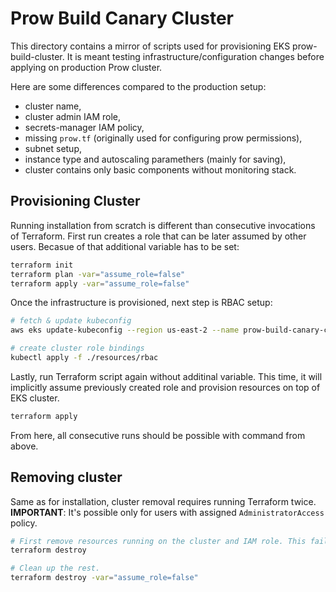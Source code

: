 # Prow Build Canary Cluster

This directory contains a mirror of scripts used for provisioning EKS prow-build-cluster. It is meant testing infrastructure/configuration changes before applying on production Prow cluster.

Here are some differences compared to the production setup:
* cluster name,
* cluster admin IAM role,
* secrets-manager IAM policy,
* missing `prow.tf` (originally used for configuring prow permissions),
* subnet setup,
* instance type and autoscaling paramethers (mainly for saving),
* cluster contains only basic components without monitoring stack.

## Provisioning Cluster

Running installation from scratch is different than consecutive invocations of Terraform. First run creates a role that can be later assumed by other users. Becasue of that additional variable has to be set:

```bash
terraform init
terraform plan -var="assume_role=false"
terraform apply -var="assume_role=false"
```

Once the infrastructure is provisioned, next step is RBAC setup:

```bash
# fetch & update kubeconfig
aws eks update-kubeconfig --region us-east-2 --name prow-build-canary-cluster

# create cluster role bindings
kubectl apply -f ./resources/rbac
```

Lastly, run Terraform script again without additinal variable. This time, it will implicitly assume previously created role and provision resources on top of EKS cluster.

```bash
terraform apply
```

From here, all consecutive runs should be possible with command from above.

## Removing cluster

Same as for installation, cluster removal requires running Terraform twice. **IMPORTANT**: It's possible only for users with assigned `AdministratorAccess` policy.

```bash
# First remove resources running on the cluster and IAM role. This fails once assumed role gets deleted.
terraform destroy

# Clean up the rest. 
terraform destroy -var="assume_role=false"
```

